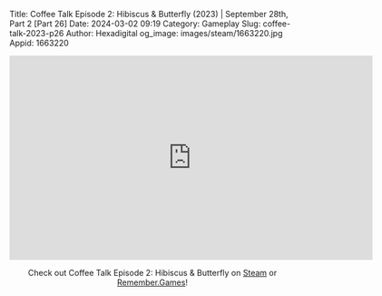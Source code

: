 Title: Coffee Talk Episode 2: Hibiscus & Butterfly (2023) | September 28th, Part 2 [Part 26]
Date: 2024-03-02 09:19
Category: Gameplay
Slug: coffee-talk-2023-p26
Author: Hexadigital
og_image: images/steam/1663220.jpg
Appid: 1663220

<center><iframe src="https://www.youtube.com/embed/ubap_pFCbik?feature=oembed" allow="accelerometer; autoplay; encrypted-media; gyroscope; picture-in-picture" width="640" height="360" frameborder="0"></iframe>

Check out Coffee Talk Episode 2: Hibiscus & Butterfly on [Steam](https://store.steampowered.com/app/1663220/?curator_clanid=34633900) or [Remember.Games](https://remember.games/game/8083/coffee-talk-episode-2-hibiscus-butterfly/)!</center>